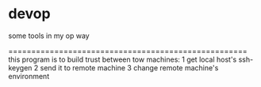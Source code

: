 devop
===================================================

some tools in my op way

====================================================
this program is to build trust between tow machines:
        1 get local host's ssh-keygen
        2 send it to remote machine
        3 change remote machine's environment
